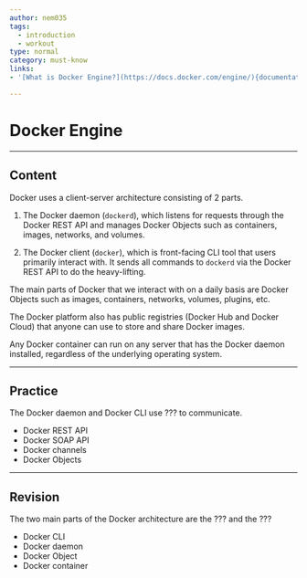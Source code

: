 ```yaml
---
author: nem035
tags:
  - introduction
  - workout
type: normal
category: must-know
links:
- '[What is Docker Engine?](https://docs.docker.com/engine/){documentation}'

---
```


# Docker Engine

---
## Content

Docker uses a client-server architecture consisting of 2 parts.

1. The Docker daemon (`dockerd`), which listens for requests through the Docker REST API and manages Docker Objects such as containers, images, networks, and volumes.

2. The Docker client (`docker`), which is front-facing CLI tool that users primarily interact with. It sends all commands to `dockerd` via the Docker REST API to do the heavy-lifting.

The main parts of Docker that we interact with on a daily basis are Docker Objects such as images, containers, networks, volumes, plugins, etc.

The Docker platform also has public registries (Docker Hub and Docker Cloud) that anyone can use to store and share Docker images.

Any Docker container can run on any server that has the Docker daemon installed, regardless of the underlying operating system.

---
## Practice

The Docker daemon and Docker CLI use ??? to communicate.

* Docker REST API
* Docker SOAP API
* Docker channels
* Docker Objects

---
## Revision

The two main parts of the Docker architecture are the ??? and the ???

* Docker CLI
* Docker daemon
* Docker Object
* Docker container
